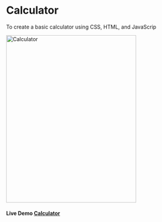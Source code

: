# Calculator
To create a basic calculator using CSS, HTML, and JavaScrip

<img src="https://github.com/sudhanshu1313/Calculator/blob/main/calculator.png" alt="Calculator" width="350" height="450px">


<h4>Live Demo <a href="https://sudhanshu1313.github.io/Calculator/">Calculator</a> </h4>

